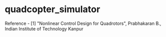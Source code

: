 # quadcopter_simulator

Reference - 
[1] "Nonlinear Control Design for Quadrotors", Prabhakaran B., Indian Institute of Technology Kanpur 
